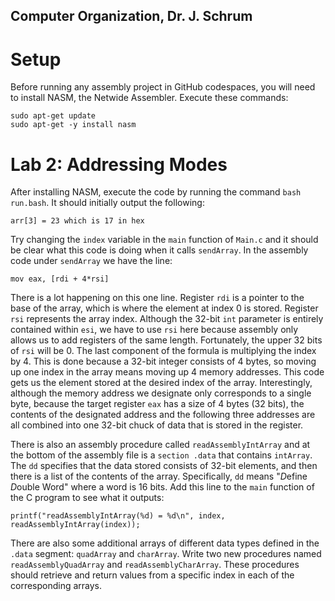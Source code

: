 ## Computer Organization, Dr. J. Schrum

# Setup

Before running any assembly project in GitHub codespaces, you will need to install NASM, the Netwide Assembler. Execute these commands:
```
sudo apt-get update
sudo apt-get -y install nasm
```

# Lab 2: Addressing Modes

After installing NASM, execute the code by running the command `bash run.bash`. It should initially output the following:
```
arr[3] = 23 which is 17 in hex
```
Try changing the `index` variable in the `main` function of `Main.c` and it should be clear what this code is doing when it calls `sendArray`. In the assembly code under `sendArray` we have the line:
```
mov eax, [rdi + 4*rsi]
```
There is a lot happening on this one line. Register `rdi` is a pointer to the base of the array, which is where the element at index 0 is stored. Register `rsi` represents the array index. Although the 32-bit `int` parameter is entirely contained within `esi`, we have to use `rsi` here because assembly only allows us to add registers of the same length. Fortunately, the upper 32 bits of `rsi` will be 0. The last component of the formula is multiplying the index by 4. This is done because a 32-bit integer consists of 4 bytes, so moving up one index in the array means moving up 4 memory addresses. This code gets us the element stored at the desired index of the array. Interestingly, although the memory address we designate only corresponds to a single byte, because the target register `eax` has a size of 4 bytes (32 bits), the contents of the designated address and the following three addresses are all combined into one 32-bit chuck of data that is stored in the register.

There is also an assembly procedure called `readAssemblyIntArray` and at the bottom of the assembly file is a `section .data` that contains `intArray`. The `dd` specifies that the data stored consists of 32-bit elements, and then there is a list of the contents of the array. Specifically, `dd` means "*D*efine *D*ouble Word" where a word is 16 bits. Add this line to the `main` function of the C program to see what it outputs:
```
printf("readAssemblyIntArray(%d) = %d\n", index, readAssemblyIntArray(index));
```
There are also some additional arrays of different data types defined in the `.data` segment: `quadArray` and `charArray`. Write two new procedures named `readAssemblyQuadArray` and `readAssemblyCharArray`. These procedures should retrieve and return values from a specific index in each of the corresponding arrays.

